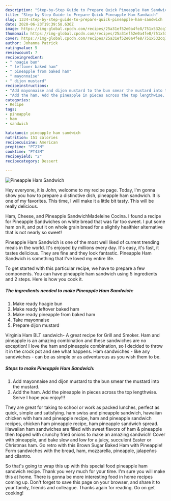 ```yaml
---
description: "Step-by-Step Guide to Prepare Quick Pineapple Ham Sandwich"
title: "Step-by-Step Guide to Prepare Quick Pineapple Ham Sandwich"
slug: 1334-step-by-step-guide-to-prepare-quick-pineapple-ham-sandwich
date: 2020-06-23T19:39:58.636Z
image: https://img-global.cpcdn.com/recipes/25a31ef52e0a4fe8/751x532cq70/pineapple-ham-sandwich-recipe-main-photo.jpg
thumbnail: https://img-global.cpcdn.com/recipes/25a31ef52e0a4fe8/751x532cq70/pineapple-ham-sandwich-recipe-main-photo.jpg
cover: https://img-global.cpcdn.com/recipes/25a31ef52e0a4fe8/751x532cq70/pineapple-ham-sandwich-recipe-main-photo.jpg
author: Johanna Patrick
ratingvalue: 5
reviewcount: 7
recipeingredient:
- " hoagie bun"
- " leftover baked ham"
- " pineapple from baked ham"
- " mayonnaise"
- " dijon mustard"
recipeinstructions:
- "Add mayonnaise and dijon mustard to the bun smear the mustard into the mustard."
- "Add the ham. Add the pineapple in pieces across the top lengthwise. Serve I hope you enjoy!!!"
categories:
- Recipe
tags:
- pineapple
- ham
- sandwich

katakunci: pineapple ham sandwich 
nutrition: 151 calories
recipecuisine: American
preptime: "PT27M"
cooktime: "PT43M"
recipeyield: "2"
recipecategory: Dessert

---
```



![Pineapple Ham Sandwich](https://img-global.cpcdn.com/recipes/25a31ef52e0a4fe8/751x532cq70/pineapple-ham-sandwich-recipe-main-photo.jpg)

Hey everyone, it is John, welcome to my recipe page. Today, I'm gonna show you how to prepare a distinctive dish, pineapple ham sandwich. It is one of my favorites. This time, I will make it a little bit tasty. This will be really delicious.

Ham, Cheese, and Pineapple SandwichMadeleine Cocina. I found a recipe for Pineapple Sandwiches on white bread that was far too sweet. I put some ham on it, and put it on whole grain bread for a slightly healthier alternative that is not nearly so sweet!

Pineapple Ham Sandwich is one of the most well liked of current trending meals in the world. It's enjoyed by millions every day. It's easy, it's fast, it tastes delicious. They are fine and they look fantastic. Pineapple Ham Sandwich is something that I've loved my entire life.


To get started with this particular recipe, we have to prepare a few components. You can have pineapple ham sandwich using 5 ingredients and 2 steps. Here is how you cook it.

<!--inarticleads1-->

##### The ingredients needed to make Pineapple Ham Sandwich:

1. Make ready  hoagie bun
1. Make ready  leftover baked ham
1. Make ready  pineapple from baked ham
1. Take  mayonnaise
1. Prepare  dijon mustard


Virginia Ham BLT sandwich- A great recipe for Grill and Smoker. Ham and pineapple is an amazing combination and these sandwiches are no exception! I love the ham and pineapple combination, so I decided to throw it in the crock pot and see what happens. Ham sandwiches - like any sandwiches - can be as simple or as adventurous as you wish them to be. 

<!--inarticleads2-->

##### Steps to make Pineapple Ham Sandwich:

1. Add mayonnaise and dijon mustard to the bun smear the mustard into the mustard.
1. Add the ham. Add the pineapple in pieces across the top lengthwise. Serve I hope you enjoy!!!


They are great for taking to school or work as packed lunches, perfect as quick, simple and satisfying. ham swiss and pineapple sandwich, hawaiian chicken with ham and pineapple recipe, ham and pineapple sandwich recipes, chicken ham pineapple recipe, ham pineapple sandwich spread. Hawaiian ham sandwiches are filled with sweet flavors of ham &amp; pineapple then topped with crunchy fried onions to make an amazing sandwich! Cover with pineapple, and bake slow and low for a juicy, succulent Easter or Christmas ham. Go retro with this Brown Sugar Baked Ham with Pineapple! Form sandwiches with the bread, ham, mozzarella, pineapple, jalapeños and cilantro. 

So that's going to wrap this up with this special food pineapple ham sandwich recipe. Thank you very much for your time. I'm sure you will make this at home. There is gonna be more interesting food in home recipes coming up. Don't forget to save this page on your browser, and share it to your family, friends and colleague. Thanks again for reading. Go on get cooking!
